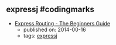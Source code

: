 expressj #codingmarks 
---
* [Express Routing - The Beginners Guide](http://jilles.me/express-routing-the-beginners-guide/)
    * published on: 2014-00-16
    * tags: [expressj](../tags/expressj.md)
